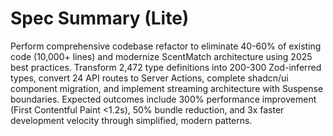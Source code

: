 # Spec Summary (Lite)

Perform comprehensive codebase refactor to eliminate 40-60% of existing code (10,000+ lines) and modernize ScentMatch architecture using 2025 best practices. Transform 2,472 type definitions into 200-300 Zod-inferred types, convert 24 API routes to Server Actions, complete shadcn/ui component migration, and implement streaming architecture with Suspense boundaries. Expected outcomes include 300% performance improvement (First Contentful Paint <1.2s), 50% bundle reduction, and 3x faster development velocity through simplified, modern patterns.